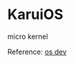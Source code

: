 # KaruiOS
micro kernel

Reference: [os dev](http://www.cs.bham.ac.uk/~exr/lectures/opsys/10_11/lectures/os-dev.pdf)
